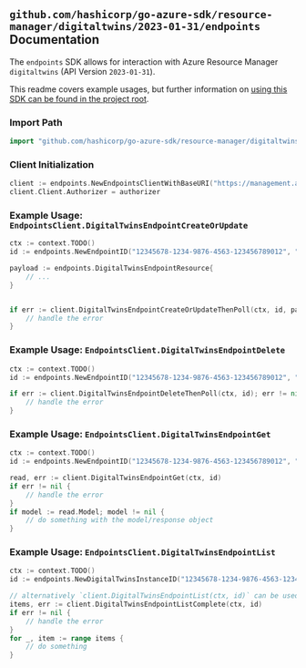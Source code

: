 
## `github.com/hashicorp/go-azure-sdk/resource-manager/digitaltwins/2023-01-31/endpoints` Documentation

The `endpoints` SDK allows for interaction with Azure Resource Manager `digitaltwins` (API Version `2023-01-31`).

This readme covers example usages, but further information on [using this SDK can be found in the project root](https://github.com/hashicorp/go-azure-sdk/tree/main/docs).

### Import Path

```go
import "github.com/hashicorp/go-azure-sdk/resource-manager/digitaltwins/2023-01-31/endpoints"
```


### Client Initialization

```go
client := endpoints.NewEndpointsClientWithBaseURI("https://management.azure.com")
client.Client.Authorizer = authorizer
```


### Example Usage: `EndpointsClient.DigitalTwinsEndpointCreateOrUpdate`

```go
ctx := context.TODO()
id := endpoints.NewEndpointID("12345678-1234-9876-4563-123456789012", "example-resource-group", "resourceName", "endpointName")

payload := endpoints.DigitalTwinsEndpointResource{
	// ...
}


if err := client.DigitalTwinsEndpointCreateOrUpdateThenPoll(ctx, id, payload); err != nil {
	// handle the error
}
```


### Example Usage: `EndpointsClient.DigitalTwinsEndpointDelete`

```go
ctx := context.TODO()
id := endpoints.NewEndpointID("12345678-1234-9876-4563-123456789012", "example-resource-group", "resourceName", "endpointName")

if err := client.DigitalTwinsEndpointDeleteThenPoll(ctx, id); err != nil {
	// handle the error
}
```


### Example Usage: `EndpointsClient.DigitalTwinsEndpointGet`

```go
ctx := context.TODO()
id := endpoints.NewEndpointID("12345678-1234-9876-4563-123456789012", "example-resource-group", "resourceName", "endpointName")

read, err := client.DigitalTwinsEndpointGet(ctx, id)
if err != nil {
	// handle the error
}
if model := read.Model; model != nil {
	// do something with the model/response object
}
```


### Example Usage: `EndpointsClient.DigitalTwinsEndpointList`

```go
ctx := context.TODO()
id := endpoints.NewDigitalTwinsInstanceID("12345678-1234-9876-4563-123456789012", "example-resource-group", "resourceName")

// alternatively `client.DigitalTwinsEndpointList(ctx, id)` can be used to do batched pagination
items, err := client.DigitalTwinsEndpointListComplete(ctx, id)
if err != nil {
	// handle the error
}
for _, item := range items {
	// do something
}
```
